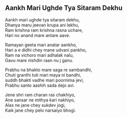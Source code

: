 ## Aankh Mari Ughde Tya Sitaram Dekhu


Aankh mari ughde tya sitaram dekhu,  
Dhanya maru jeevan krupa ani lekhu,  
Ram krishna ram krishna rasna uchare,  
Hari no anand mare antare aave.

Ramayan geeta mari anatar aankho,  
Hari a e didhi chey mane udvani pankho,  
Ram na vichoro mari adhalak nalu,  
Gavu mare nishdin raan nu j ganu.

Prabhu na bhakto mare saga re sambandhi,  
Chuti granthi tuti mari maya ni bandhi,  
suddh bhakti vadhe mari poornima jevi,  
Prabhu santo aashih sada dejo avi.

Jene shri ram charan ras chakhiyo,  
Ane sansar ne mithya kari nakhiyo,  
Alas ne jane chey sukdev jogi,  
Kaik jane chey pelo narsaiyo bhogi.

